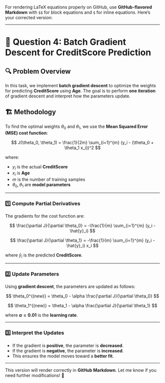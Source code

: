 For rendering LaTeX equations properly on GitHub, use **GitHub-flavored Markdown** with `$$` for block equations and `$` for inline equations. Here’s your corrected version:  

---

# 📌 Question 4: Batch Gradient Descent for CreditScore Prediction

## 🔍 Problem Overview
In this task, we implement **batch gradient descent** to optimize the weights for predicting **CreditScore** using **Age**. The goal is to perform **one iteration** of gradient descent and interpret how the parameters update.

## 🏗️ Methodology
To find the optimal weights $\theta_0$ and $\theta_1$, we use the **Mean Squared Error (MSE) cost function**:

$$
J(\theta_0, \theta_1) = \frac{1}{2m} \sum_{i=1}^{m} (y_i - (\theta_0 + \theta_1 x_i))^2
$$

where:
- $y_i$ is the actual **CreditScore**
- $x_i$ is **Age**
- $m$ is the number of training samples
- $\theta_0, \theta_1$ are **model parameters**

---

### 1️⃣ Compute Partial Derivatives
The gradients for the cost function are:

$$
\frac{\partial J}{\partial \theta_0} = -\frac{1}{m} \sum_{i=1}^{m} (y_i - \hat{y}_i)
$$

$$
\frac{\partial J}{\partial \theta_1} = -\frac{1}{m} \sum_{i=1}^{m} (y_i - \hat{y}_i) x_i
$$

where $\hat{y}_i$ is the predicted **CreditScore**.

---

### 2️⃣ Update Parameters
Using **gradient descent**, the parameters are updated as follows:

$$
\theta_0^{(new)} = \theta_0 - \alpha \frac{\partial J}{\partial \theta_0}
$$

$$
\theta_1^{(new)} = \theta_1 - \alpha \frac{\partial J}{\partial \theta_1}
$$

where **$\alpha = 0.01$** is the **learning rate**.

---

### 3️⃣ Interpret the Updates
- If the gradient is **positive**, the parameter is **decreased**.
- If the gradient is **negative**, the parameter is **increased**.
- This ensures the model moves toward a **better fit**.

---

This version will render correctly in **GitHub Markdown**. Let me know if you need further modifications! 🚀
